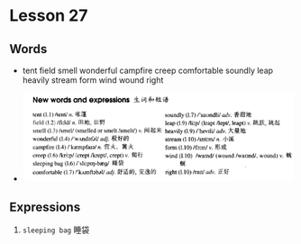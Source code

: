 # Lesson 27

## Words

- tent field smell wonderful campfire creep comfortable soundly leap heavily stream form wind wound right

- ![Words](../../../Images/Part2/03/words-27.png)

## Expressions

1. `sleeping bag` 睡袋
